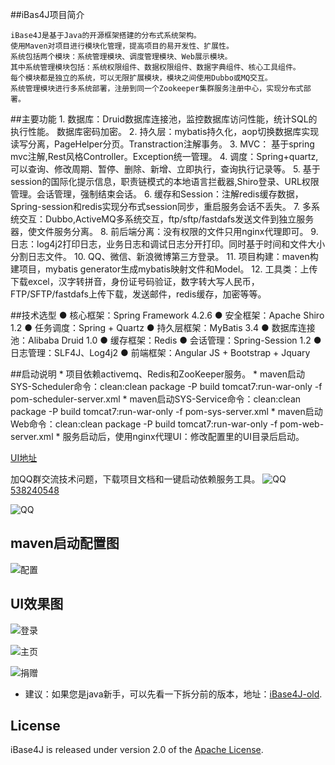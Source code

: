 ##iBas4J项目简介

```
iBase4J是基于Java的开源框架搭建的分布式系统架构。 
使用Maven对项目进行模块化管理，提高项目的易开发性、扩展性。
系统包括两个模块：系统管理模块、调度管理模块、Web展示模块。
其中系统管理模块包括：系统权限组件、数据权限组件、数据字典组件、核心工具组件。
每个模块都是独立的系统，可以无限扩展模块，模块之间使用Dubbo或MQ交互。
系统管理模块进行多系统部署，注册到同一个Zookeeper集群服务注册中心，实现分布式部署。
```

##主要功能
     1. 数据库：Druid数据库连接池，监控数据库访问性能，统计SQL的执行性能。 数据库密码加密。
     2. 持久层：mybatis持久化，aop切换数据库实现读写分离，PageHelper分页。Transtraction注解事务。
     3. MVC： 基于spring mvc注解,Rest风格Controller。Exception统一管理。
     4. 调度：Spring+quartz, 可以查询、修改周期、暂停、删除、新增、立即执行，查询执行记录等。
     5. 基于session的国际化提示信息，职责链模式的本地语言拦截器,Shiro登录、URL权限管理。会话管理，强制结束会话。
     6. 缓存和Session：注解redis缓存数据，Spring-session和redis实现分布式session同步，重启服务会话不丢失。
     7. 多系统交互：Dubbo,ActiveMQ多系统交互，ftp/sftp/fastdafs发送文件到独立服务器，使文件服务分离。
     8. 前后端分离：没有权限的文件只用nginx代理即可。
     9. 日志：log4j2打印日志，业务日志和调试日志分开打印。同时基于时间和文件大小分割日志文件。
    10. QQ、微信、新浪微博第三方登录。
    11. 项目构建：maven构建项目，mybatis generator生成mybatis映射文件和Model。 
    12. 工具类：上传下载excel，汉字转拼音，身份证号码验证，数字转大写人民币，FTP/SFTP/fastdafs上传下载，发送邮件，redis缓存，加密等等。

##技术选型
    ● 核心框架：Spring Framework 4.2.6
    ● 安全框架：Apache Shiro 1.2
    ● 任务调度：Spring + Quartz
    ● 持久层框架：MyBatis 3.4
    ● 数据库连接池：Alibaba Druid 1.0
    ● 缓存框架：Redis
    ● 会话管理：Spring-Session 1.2
    ● 日志管理：SLF4J、Log4j2
    ● 前端框架：Angular JS + Bootstrap + Jquary

##启动说明
    * 项目依赖activemq、Redis和ZooKeeper服务。
    * maven启动SYS-Scheduler命令：clean:clean package -P build tomcat7:run-war-only -f pom-scheduler-server.xml
    * maven启动SYS-Service命令：clean:clean package -P build tomcat7:run-war-only -f pom-sys-server.xml
    * maven启动Web命令：clean:clean package -P build tomcat7:run-war-only -f pom-web-server.xml
    * 服务启动后，使用nginx代理UI：修改配置里的UI目录后启动。

[UI地址](http://git.oschina.net/iBase4J/iBase4J-UI)

加QQ群交流技术问题，下载项目文档和一键启动依赖服务工具。
![QQ](http://pub.idqqimg.com/wpa/images/group.png "QQ")
[538240548](http://shang.qq.com/wpa/qunwpa?idkey=b0fb32618d54e6a7f3cb718cd469b2952c8a968b1ef6f17fd68c83338ae4bce3)

![QQ](http://git.oschina.net/iBase4J/iBase4J/raw/master/img/1464169485871.png "QQ")

## maven启动配置图

![配置](http://git.oschina.net/iBase4J/iBase4J/raw/9caa79d7beb3f528bcaa66feec472315024d82ee/maven-config.png "maven配置")

## UI效果图

![登录](http://git.oschina.net/iBase4J/iBase4J/raw/master/img/login.png "登录")

![主页](http://git.oschina.net/iBase4J/iBase4J/raw/master/img/index.png "主页")

![捐赠](http://git.oschina.net/iBase4J/iBase4J/raw/master/img/contribute.png "捐赠")

* 建议：如果您是java新手，可以先看一下拆分前的版本，地址：[iBase4J-old][].

## License
iBase4J is released under version 2.0 of the [Apache License][].


[iBase4J-old]: http://git.oschina.net/iBase4J/iBase4J/tree/V-%E6%8B%86%E5%88%86%E5%89%8D
[Apache License]: http://www.apache.org/licenses/LICENSE-2.0